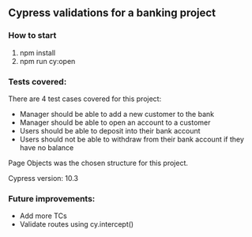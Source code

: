 ## Cypress validations for a banking project


### How to start
1. npm install
2. npm run cy:open

### Tests covered:
There are 4 test cases covered for this project:
- Manager should be able to add a new customer to the bank
- Manager should be able to open an account to a customer
- Users should be able to deposit into their bank account
- Users should not be able to withdraw from their bank account if they have no balance

Page Objects was the chosen structure for this project.

Cypress version: 10.3

### Future improvements:
- Add more TCs
- Validate routes using cy.intercept()
